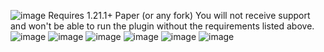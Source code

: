 ![image](https://github.com/user-attachments/assets/428d25c5-0f2a-4179-b846-2259c7480fff)
Requires 1.21.1+ Paper (or any fork)
You will not receive support and won't be able to run the plugin without the requirements listed above.
![image](https://github.com/user-attachments/assets/fcd955f2-0ba0-4485-bbb7-3b80ec9022a5)
![image](https://github.com/user-attachments/assets/80604d21-95be-444f-b108-29d21c1d7035)
![image](https://github.com/user-attachments/assets/549fc93f-a740-4f3d-acc4-dc4279531c00)
![image](https://github.com/user-attachments/assets/21f5f43a-b23d-43a5-845d-d804dfc624ab)
![image](https://github.com/user-attachments/assets/c342fd0a-09b4-4392-85be-8bc91de257e5)
![image](https://github.com/user-attachments/assets/fa668ec1-605e-4bda-a4f3-8749fd646b5c)
